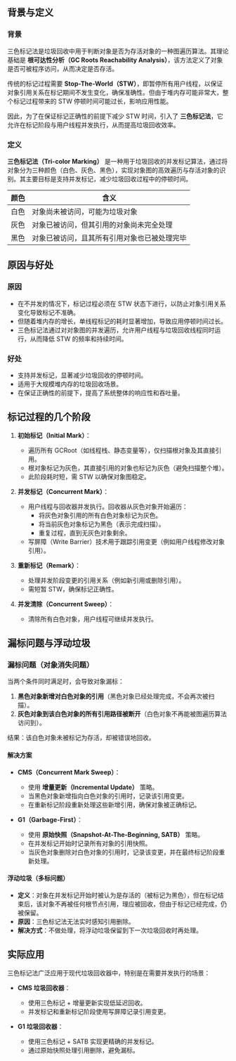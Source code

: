 ## 背景与定义

### 背景

三色标记法是垃圾回收中用于判断对象是否为存活对象的一种图遍历算法。其理论基础是 **根可达性分析（GC Roots Reachability Analysis）**，该方法定义了对象是否可被程序访问，从而决定是否存活。

传统的标记过程需要 **Stop-The-World（STW）**，即暂停所有用户线程，以保证对象引用关系在标记期间不发生变化，确保准确性。但由于堆内存可能非常大，整个标记过程带来的 STW 停顿时间可能过长，影响应用性能。

因此，为了在保证标记正确性的前提下减少 STW 时间，引入了 **三色标记法**，它允许在标记阶段与用户线程并发执行，从而提高垃圾回收效率。

### 定义

**三色标记法（Tri-color Marking）** 是一种用于垃圾回收的并发标记算法，通过将对象分为三种颜色（白色、灰色、黑色），实现对象图的高效遍历与存活对象的识别。其主要目标是支持并发标记，减少垃圾回收过程中的停顿时间。

| 颜色  | 含义                     |
| --- | ---------------------- |
| 白色  | 对象尚未被访问，可能为垃圾对象        |
| 灰色  | 对象已被访问，但其引用的对象尚未完全处理   |
| 黑色  | 对象已被访问，且其所有引用对象也已被处理完毕 |

## 原因与好处

### 原因

- 在不并发的情况下，标记过程必须在 STW 状态下进行，以防止对象引用关系变化导致标记不准确。
- 但随着堆内存的增长，单线程标记的耗时显著增加，导致应用停顿时间过长。
- 三色标记法通过对对象图的并发遍历，允许用户线程与垃圾回收线程同时运行，从而降低 STW 的频率和持续时间。

### 好处

- 支持并发标记，显著减少垃圾回收的停顿时间。
- 适用于大规模堆内存的垃圾回收场景。
- 在保证正确性的前提下，提高了系统整体的响应性和吞吐量。

## 标记过程的几个阶段

1. **初始标记（Initial Mark）**：
	- 遍历所有 GCRoot（如线程栈、静态变量等），仅扫描根对象及其直接引用。
	- 根对象标记为灰色，其直接引用的对象也标记为灰色（避免扫描整个堆）。
	- 此阶段耗时短，需 STW 以确保对象图稳定。

2. **并发标记（Concurrent Mark）**：
	- 用户线程与回收器并发执行。回收器从灰色对象开始遍历：
		- 将灰色对象引用的所有白色对象标记为灰色。
		- 将当前灰色对象标记为黑色（表示完成扫描）。
		- 重复过程，直到无灰色对象剩余。
	- 写屏障（Write Barrier）技术用于跟踪引用变更（例如用户线程修改对象引用）。

3. **重新标记（Remark）**：
	- 处理并发阶段变更的引用关系（例如新引用或删除引用）。
	- 需短暂 STW，确保标记正确性。

4. **并发清除（Concurrent Sweep）**：
	- 清除所有白色对象，用户线程可继续并发执行。

## 漏标问题与浮动垃圾

### 漏标问题（对象消失问题）

当两个条件同时满足时，会导致对象漏标：

1. **黑色对象新增对白色对象的引用**（黑色对象已经处理完成，不会再次被扫描）。
2. **灰色对象到该白色对象的所有引用路径被断开**（白色对象不再能被图遍历算法访问到）。

结果：该白色对象未被标记为存活，却被错误地回收。

#### 解决方案

- **CMS（Concurrent Mark Sweep）**：
	- 使用 **增量更新（Incremental Update）** 策略。
	- 当黑色对象新增指向白色对象的引用时，记录该引用变更。
	- 在重新标记阶段重新处理这些新增引用，确保对象被正确标记。

- **G1（Garbage-First）**：
	- 使用 **原始快照（Snapshot-At-The-Beginning, SATB）** 策略。
	- 在并发标记开始时记录所有对象的引用快照。
	- 当灰色对象删除对白色对象的引用时，记录该变更，并在最终标记阶段重新处理。

#### 浮动垃圾（多标问题）

- **定义**：对象在并发标记开始时被认为是存活的（被标记为黑色），但在标记结束后，该对象不再被任何根节点引用，理应被回收，但由于标记已经完成，仍被保留。
- **原因**：三色标记法无法实时感知引用删除。
- **解决方式**：不做处理，将浮动垃圾保留到下一次垃圾回收时再处理。

## 实际应用

三色标记法广泛应用于现代垃圾回收器中，特别是在需要并发执行的场景：

- **CMS 垃圾回收器**：
  - 使用三色标记 + 增量更新实现低延迟回收。
  - 并发标记和重新标记阶段使用写屏障记录引用变更。

- **G1 垃圾回收器**：
  - 使用三色标记 + SATB 实现更精确的并发标记。
  - 通过原始快照处理引用删除，避免漏标。

